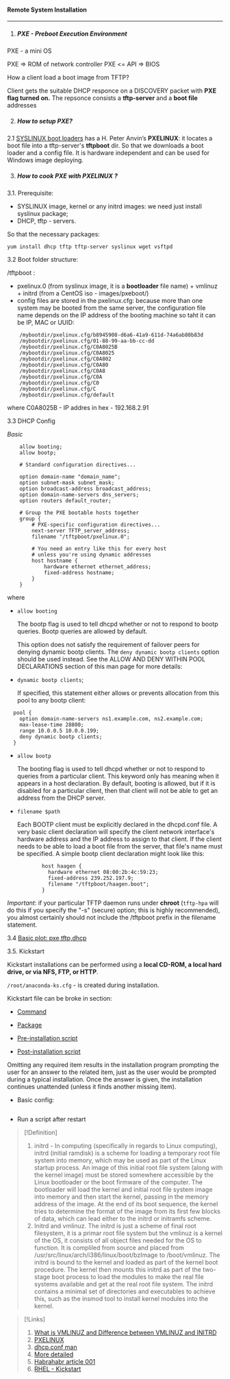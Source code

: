 #### Remote System Installation
--------------------------------

1. ##### PXE - Preboot Execution Environment

PXE - a mini OS 

PXE => ROM of network controller 
PXE <= API => BIOS

How a client load a boot image from TFTP?

Client gets the suitable DHCP responce on a DISCOVERY packet with **PXE flag turned on.** The repsonce consists a **tftp-server** and a **boot file** addresses

2. ##### How to setup PXE?
2.1 [SYSLINUX boot loaders](http://syslinux.org) has a H. Peter Anvin’s **PXELINUX**: it locates a boot file into a tftp-server's **tftpboot** dir. So that we downloads a boot loader and a config file. It is hardware independent and can be used for Windows image deploying. 

3. ##### How to cook PXE with PXELINUX ?
3.1. Prerequisite: 
- SYSLINUX image, kernel or any initrd images: we need just install syslinux package;
- DHCP, tftp - servers.

So that the necessary packages:
```
yum install dhcp tftp tftp-server syslinux wget vsftpd
```

3.2 Boot folder structure:

/tftpboot : 
- pxelinux.0 (from syslinux image, it is a **bootloader** file name) + vmlinuz + initrd (from a CentOS iso - images/pxeboot/) 
- config files are stored in the pxelinux.cfg: because more than one system may be booted from the same server, the configuration file name depends on the IP address of the booting machine so taht it can be IP, MAC or UUID:
```
    /mybootdir/pxelinux.cfg/b8945908-d6a6-41a9-611d-74a6ab80b83d
    /mybootdir/pxelinux.cfg/01-88-99-aa-bb-cc-dd
    /mybootdir/pxelinux.cfg/C0A8025B
    /mybootdir/pxelinux.cfg/C0A8025
    /mybootdir/pxelinux.cfg/C0A802
    /mybootdir/pxelinux.cfg/C0A80
    /mybootdir/pxelinux.cfg/C0A8
    /mybootdir/pxelinux.cfg/C0A
    /mybootdir/pxelinux.cfg/C0
    /mybootdir/pxelinux.cfg/C
    /mybootdir/pxelinux.cfg/default
```
where C0A8025B - IP addres in hex - 192.168.2.91

3.3 DHCP Config

*Basic*

```
    allow booting;
    allow bootp;
    
    # Standard configuration directives...
    
    option domain-name "domain_name";
    option subnet-mask subnet_mask;
    option broadcast-address broadcast_address;
    option domain-name-servers dns_servers;
    option routers default_router;
    
    # Group the PXE bootable hosts together
    group {
        # PXE-specific configuration directives...
        next-server TFTP_server_address;
        filename "/tftpboot/pxelinux.0";
        
        # You need an entry like this for every host
        # unless you're using dynamic addresses
        host hostname {
            hardware ethernet ethernet_address;
            fixed-address hostname;
        }
    }
```
where

- `allow booting`

    The bootp flag is used to tell dhcpd whether or not to respond to bootp queries. Bootp queries are allowed by default.

    This option does not satisfy the requirement of failover peers for denying dynamic bootp clients. The `deny dynamic bootp clients` option should be used instead. See the ALLOW AND DENY WITHIN POOL DECLARATIONS section of this man page for more details:

- `dynamic bootp clients`;

    If specified, this statement either allows or prevents allocation from this pool to any bootp client:

```
  pool {
    option domain-name-servers ns1.example.com, ns2.example.com;
    max-lease-time 28800;
    range 10.0.0.5 10.0.0.199;
    deny dynamic bootp clients;
  }
```

- `allow bootp`

    The booting flag is used to tell dhcpd whether or not to respond to queries from a particular client. This keyword only has meaning when it appears in a host declaration. By default, booting is allowed, but if it is disabled for a particular client, then that client will not be able to get an address from the DHCP server.

- `filename $path`

    Each  BOOTP  client must be explicitly declared in the dhcpd.conf file.  A very basic client declaration will specify the client network interface's hardware address and the IP address to assign to that client.  If the client needs to be able to load a boot file from the server, that file's name must be specified.  A simple bootp  client declaration might look like this:
    ```
            host haagen {
              hardware ethernet 08:00:2b:4c:59:23;
              fixed-address 239.252.197.9;
              filename "/tftpboot/haagen.boot";
            }
    ```
    
*Important*: if your particular TFTP daemon runs under **chroot** (`tftp-hpa` will do this if you specify the "-s" (secure) option; this is highly recommended), you almost certainly should not include the /tftpboot prefix in the filename statement. 

3.4 [Basic plot: pxe,tftp,dhcp](https://www.unixmen.com/install-pxe-server-centos-7/)

3.5. Kickstart

Kickstart installations can be performed using a **local CD-ROM, a local hard drive, or via NFS, FTP, or HTTP**.

`/root/anaconda-ks.cfg` - is created during installation.

Kickstart file can be broke in section:

- [Command](https://access.redhat.com/documentation/en-us/red_hat_enterprise_linux/5/html/installation_guide/s1-kickstart2-options)

- [Package](https://access.redhat.com/documentation/en-us/red_hat_enterprise_linux/5/html/installation_guide/s1-kickstart2-packageselection)

- [Pre-installation script](https://access.redhat.com/documentation/en-us/red_hat_enterprise_linux/5/html/installation_guide/s1-kickstart2-preinstallconfig)

- [Post-installation script](https://access.redhat.com/documentation/en-us/red_hat_enterprise_linux/5/html/installation_guide/s1-kickstart2-postinstallconfig)

Omitting any required item results in the installation program prompting the user for an answer to the related item, just as the user would be prompted during a typical installation. Once the answer is given, the installation continues unattended (unless it finds another missing item).

- Basic config:
```

```

- Run a script after restart

>[!Definition]
>1. initrd - In computing (specifically in regards to Linux computing), initrd (initial ramdisk) is a scheme for loading a temporary root file system into memory, which may be used as part of the Linux startup process. An image of this initial root file system (along with the kernel image) must be stored somewhere accessible by the Linux bootloader or the boot firmware of the computer. The bootloader will load the kernel and initial root file system image into memory and then start the kernel, passing in the memory address of the image. At the end of its boot sequence, the kernel tries to determine the format of the image from its first few blocks of data, which can lead either to the initrd or initramfs scheme. 
>2. Initrd and vmlinuz. The initrd is just a scheme of final root filesystem, it is a primar root file system but the vmlinuz is a kernel of the OS, it consists of all object files needed for the OS to function. It is compliled from source and placed from /usr/src/linux/arch/i386/linux/boot/bzImage to /boot/vmlinuz. The initrd is bound to the kernel and loaded as part of the kernel boot procedure. The kernel then mounts this initrd as part of the two-stage boot process to load the modules to make the real file systems available and get at the real root file system. The initrd contains a minimal set of directories and executables to achieve this, such as the insmod tool to install kernel modules into the kernel.

>[!Links]
>1. [What is VMLINUZ and Difference between VMLINUZ and INITRD](http://postsbylukman.blogspot.com/2017/06/what-is-vmlinuz.html)
>2. [PXELINUX](https://wiki.syslinux.org/wiki/index.php?title=PXELINUX)
>3. [dhcp.conf man](https://linux.die.net/man/5/dhcpd.conf)
>4. [More detailed](https://ahmermansoor.blogspot.com/2018/10/setup-pxe-boot-server-in-rhel-centos-7.html)
>5. [Habrahabr article 001](https://habr.com/ru/company/serverclub/blog/250549/)
>6. [RHEL - Kickstart](https://access.redhat.com/documentation/en-us/red_hat_enterprise_linux/5/html/installation_guide/s1-kickstart2-file)

